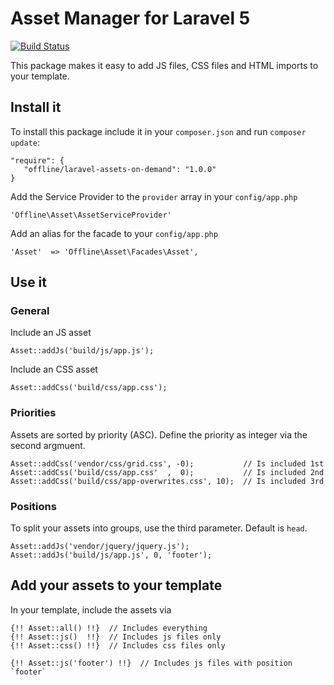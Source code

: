 # Asset Manager for Laravel 5
[![Build Status](https://travis-ci.org/OFFLINE-GmbH/laravel-assets-on-demand.svg)](https://travis-ci.org/OFFLINE-GmbH/laravel-assets-on-demand)

This package makes it easy to add JS files, CSS files and HTML imports to your template. 

## Install it
To install this package include it in your `composer.json` and run `composer update`:

    "require": {
       "offline/laravel-assets-on-demand": "1.0.0"
    }
     
Add the Service Provider to the `provider` array in your `config/app.php`

    'Offline\Asset\AssetServiceProvider'
    
Add an alias for the facade to your `config/app.php`

    'Asset'  => 'Offline\Asset\Facades\Asset',


## Use it

### General
Include an JS asset

    Asset::addJs('build/js/app.js');
    
Include an CSS asset

    Asset::addCss('build/css/app.css');


### Priorities

Assets are sorted by priority (ASC). Define the priority as integer via the second argmuent.

    Asset::addCss('vendor/css/grid.css', -0);           // Is included 1st
    Asset::addCss('build/css/app.css'  ,  0);           // Is included 2nd
    Asset::addCss('build/css/app-overwrites.css', 10);  // Is included 3rd

### Positions

To split your assets into groups, use the third parameter. Default is `head`.

    Asset::addJs('vendor/jquery/jquery.js');
    Asset::addJs('build/js/app.js', 0, 'footer');


## Add your assets to your template

In your template, include the assets via

    {!! Asset::all() !!}  // Includes everything
    {!! Asset::js()  !!}  // Includes js files only
    {!! Asset::css() !!}  // Includes css files only

    {!! Asset::js('footer') !!}  // Includes js files with position `footer`
